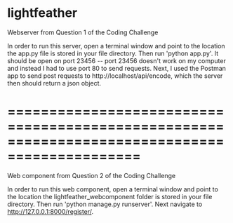 # lightfeather

Webserver from Question 1 of the Coding Challenge

In order to run this server, open a terminal window and point to the location the app.py file is stored in your file directory. Then run 'python app.py'. It should be open on port 23456 -- port 23456 doesn't work on my computer and instead I had to use port 80 to send requests. Next, I used the Postman app to send post requests to http://localhost/api/encode, which the server then should return a json object.

==============================================================================================
==============================================================================================

Web component from Question 2 of the Coding Challenge

In order to run this web component, open a terminal window and point to the location the lightfeather_webcomponent folder is stored in your file directory. Then run 'python manage.py runserver'. Next navigate to http://127.0.0.1:8000/register/.
